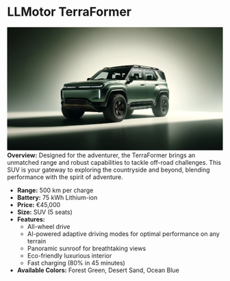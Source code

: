 # **LLMotor TerraFormer**
![LLMotor TerraFormer Image](images/LLMotor_TerraFormer.jpg)
**Overview:** Designed for the adventurer, the TerraFormer brings an unmatched range and robust capabilities to tackle off-road challenges. This SUV is your gateway to exploring the countryside and beyond, blending performance with the spirit of adventure.

- **Range:** 500 km per charge
- **Battery:** 75 kWh Lithium-ion
- **Price:** €45,000
- **Size:** SUV (5 seats)
- **Features:**
  - All-wheel drive
  - AI-powered adaptive driving modes for optimal performance on any terrain
  - Panoramic sunroof for breathtaking views
  - Eco-friendly luxurious interior
  - Fast charging (80% in 45 minutes)
- **Available Colors:** Forest Green, Desert Sand, Ocean Blue
